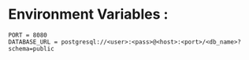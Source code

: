 # Environment Variables :

    PORT = 8080
    DATABASE_URL = postgresql://<user>:<pass>@<host>:<port>/<db_name>?schema=public
